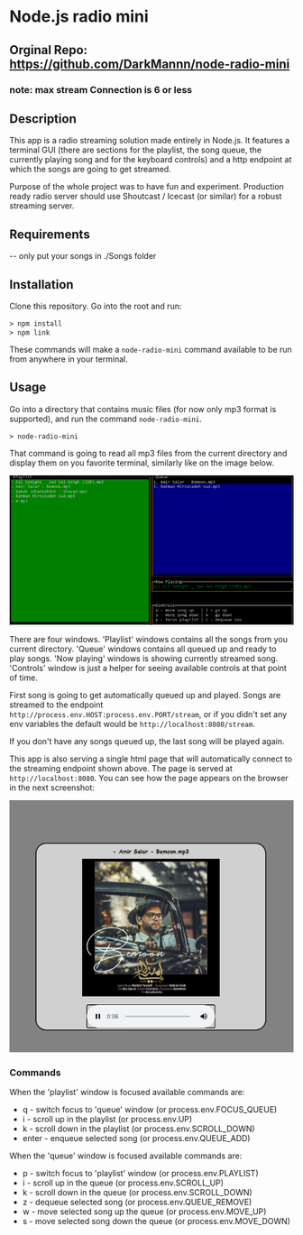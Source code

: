 # Node.js radio mini

## Orginal Repo: https://github.com/DarkMannn/node-radio-mini

### note: max stream Connection is 6 or less

## Description
This app is a radio streaming solution made entirely in Node.js. It features a terminal GUI (there are sections for the playlist, the song queue, the currently playing song and for the keyboard controls) and a http endpoint at which the songs are going to get streamed.

Purpose of the whole project was to have fun and experiment. Production ready radio server should use Shoutcast / Icecast (or similar) for a robust streaming server.

## Requirements
-- only put your songs in ./Songs folder

## Installation
Clone this repository. Go into the root and run:
```
> npm install
> npm link
```
These commands will make a `node-radio-mini` command available to be run from anywhere in your terminal.

## Usage
Go into a directory that contains music files (for now only mp3 format is supported), and run the command `node-radio-mini`.
```
> node-radio-mini
```
That command is going to read all mp3 files from the current directory and display them on you favorite terminal, similarly like on the image below.

![screenshot](/screenshot.png)

There are four windows. 'Playlist' windows contains all the songs from you current directory. 'Queue' windows contains all queued up and ready to play songs. 'Now playing' windows is showing currently streamed song. 'Controls' window is just a helper for seeing available controls at that point of time.

First song is going to get automatically queued up and played. Songs are streamed to the endpoint `http://process.env.HOST:process.env.PORT/stream`, or if you didn't set any env variables the default would be `http://localhost:8080/stream`.

If you don't have any songs queued up, the last song will be played again.

This app is also serving a single html page that will automatically connect to the streaming endpoint shown above. The page is served at `http://localhost:8080`. You can see how the page appears on the browser in the next screenshot:

![screenshot](/screenshot2.jpg)

### Commands

When the 'playlist' window is focused available commands are:
- q - switch focus to 'queue' window (or process.env.FOCUS_QUEUE)
- i - scroll up in the playlist (or process.env.UP)
- k - scroll down in the playlist (or process.env.SCROLL_DOWN)
- enter - enqueue selected song (or process.env.QUEUE_ADD)

When the 'queue' window is focused available commands are:
- p - switch focus to 'playlist' window (or process.env.PLAYLIST)
- i - scroll up in the queue (or process.env.SCROLL_UP)
- k - scroll down in the queue (or process.env.SCROLL_DOWN)
- z - dequeue selected song (or process.env.QUEUE_REMOVE)
- w - move selected song up the queue (or process.env.MOVE_UP)
- s - move selected song down the queue (or process.env.MOVE_DOWN)
